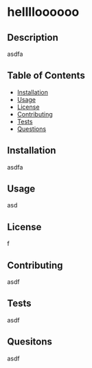 # helllloooooo 
  ## Description
  asdfa
  ## Table of Contents
  - [Installation](#Installation)
  - [Usage](#Usage)
  - [License](#License)
  - [Contributing](#Contributing)
  - [Tests](#Tests)
  - [Questions](#Questions)
  ## Installation
  asdfa
  ## Usage
  asd
  ## License
  f
  ## Contributing 
  asdf
  ## Tests
  asdf
  ## Quesitons
  asdf

